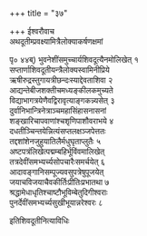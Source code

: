 +++
title = "३७"

+++
ईश्वरौवाच  
अथदूतीम्प्रवक्ष्यामित्रैलोक्याकर्षणक्षमां   
    
पृ० ४४ब्) भुवनेशींसमुच्चार्यशिवदूत्यैनमोलिखेत् १   
सप्तार्णाशिवदूतीयन्त्रैलोक्यस्वामिनीप्रिये   
ऋषीरुद्रस्तुगायत्रीछन्दःस्याद्देवताशिवा २   
आद्यन्तेबीजशक्तीचमध्यङ्कीलकमुच्यते   
विद्याभागत्रयेणैवद्विरावृत्याङ्गकन्न्यसेत् ३   
दुर्वानिभान्त्रिनेत्राञ्चमहासिंहासनासनां   
शङ्खारिचापवाणांश्चशृणिपाशौवराभये ४   
दधतीञ्चिन्तयेन्नित्यंसप्तलक्षञ्जपेत्ततः   
तद्दशांशेनजुहुयातिलैर्मधुघृताप्लुतैः ५   
अष्टपत्रंलिखेत्पद्मम्बहिर्भूविंवमालिखेत्   
तत्रदेवींसमभ्यर्च्यसोपचारैःसमर्चयेत् ६   
आदावङ्गानिसम्पूज्यवसुपत्रेषुपूजयेत्   
जयाचविजयाचैवकीर्तिःप्रीतिःप्रभातथा ७   
श्रद्धामेधाधृतिश्चाष्टौभूविम्बेतुदिगीश्वराः   
पुनर्देवींसमभ्यर्च्यसुखीभूयान्नरेश्वरः ८   
    
इतिशिवदूतीनित्याविधिः   
